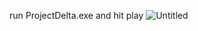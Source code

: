 run ProjectDelta.exe and hit play
![Untitled](https://github.com/user-attachments/assets/ccda2948-4c51-4ade-ab1f-e5366dcfa8a0)


